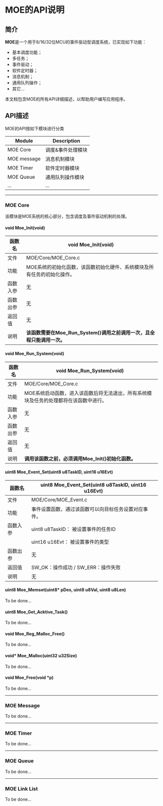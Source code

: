 # MOE的API说明

## 简介
**MOE**是一个用于8/16/32位MCU的事件驱动型调度系统，已实现如下功能：   
- 基本调度功能；
- 多任务；
- 事件驱动；
- 软件定时器；
- 消息机制；
- 通用队列操作；
- 其它...   

本文档包含MOE的所有API详细描述，以帮助用户编写应用程序。

## API描述
MOE的API按如下模块进行分类

Module               | Description
-------------------- | -----------------------------
MOE Core             | 调度&事件处理模块
MOE message          | 消息机制模块
MOE Timer            | 软件定时器模块
MOE Queue            | 通用队列操作模块
...                  | ...

------------

### MOE Core
该模块是MOE系统的核心部分，包含调度及事件驱动机制的处理。
#### void Moe_Init(void)   

函数名           | void Moe_Init(void) 
--------------- | ------------------------------------------------   
文件             | MOE/Core/MOE_Core.c
功能             | MOE系统的初始化函数，该函数初始化硬件、系统模块及所有任务的初始化操作。
函数入参         | 无
函数出参         | 无
返回值           | 无
说明             | **该函数需要在Moe_Run_System()调用之前调用一次，且全程只能调用一次。**   


#### void Moe_Run_System(void)

函数名           | void Moe_Run_System(void)
--------------- | ------------------------------------------------   
文件             | MOE/Core/MOE_Core.c
功能             | MOE系统启动函数，进入该函数后将无法退出，所有系统模块及任务的处理都将在该函数中进行。
函数入参         | 无
函数出参         | 无
返回值           | 无
说明             | **调用该函数之前，必须调用Moe_Init()初始化函数。**   


#### uint8 Moe_Event_Set(uint8 u8TaskID, uint16 u16Evt)

函数名           | uint8 Moe_Event_Set(uint8 u8TaskID, uint16 u16Evt)
--------------- | ------------------------------------------------   
文件             | MOE/Core/MOE_Event.c
功能             | 事件设置函数，通过该函数可以向目标任务设置对应事件。                           
函数入参         | uint8 u8TaskID： 被设置事件的任务ID                                             
                | uint16 u16Evt： 被设置事件的类型
函数出参         | 无
返回值           | SW_OK：操作成功 / SW_ERR：操作失败
说明             | 无   


#### uint8 Moe_Memset(uint8* pDes, uint8 u8Val, uint8 u8Len)
To be done...
#### uint8 Moe_Get_Acktive_Task()
To be done...
#### void Moe_Reg_Malloc_Free()
To be done...
#### void* Moe_Malloc(uint32 u32Size)
To be done...
#### void Moe_Free(void *p)
To be done...   

------------   

### MOE Message
To be done...   

------------

### MOE Timer
To be done...   

------------

### MOE Queue
To be done...   

-------------   

### MOE Link List
To be done...

